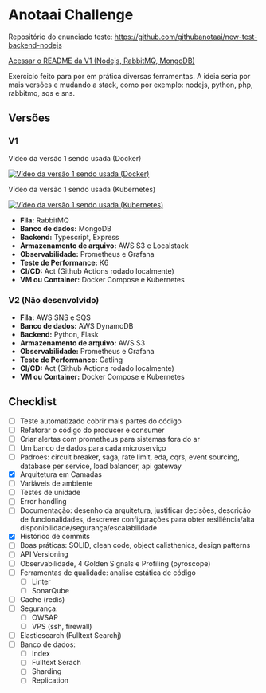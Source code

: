 # Anotaai Challenge

Repositório do enunciado teste: https://github.com/githubanotaai/new-test-backend-nodejs

[Acessar o README da V1 (Nodejs, RabbitMQ, MongoDB)](https://github.com/deirofelippe/anotaai-challenge/tree/main/v1#readme)

Exercicio feito para por em prática diversas ferramentas. A ideia seria por mais versões e mudando a stack, como por exemplo: nodejs, python, php, rabbitmq, sqs e sns.

## Versões

### V1

Vídeo da versão 1 sendo usada (Docker)

[![Vídeo da versão 1 sendo usada (Docker)](https://img.youtube.com/vi/1wTzJHnSl2M/0.jpg)](https://www.youtube.com/watch?v=1wTzJHnSl2M)

Vídeo da versão 1 sendo usada (Kubernetes)

[![Vídeo da versão 1 sendo usada (Kubernetes)](https://img.youtube.com/vi/xRRKmhuxGw8/0.jpg)](https://www.youtube.com/watch?v=xRRKmhuxGw8)

- **Fila:** RabbitMQ
- **Banco de dados:** MongoDB
- **Backend:** Typescript, Express
- **Armazenamento de arquivo:** AWS S3 e Localstack
- **Observabilidade:** Prometheus e Grafana
- **Teste de Performance:** K6
- **CI/CD:** Act (Github Actions rodado localmente)
- **VM ou Container:** Docker Compose e Kubernetes

### V2 (Não desenvolvido)

- **Fila:** AWS SNS e SQS
- **Banco de dados:** AWS DynamoDB
- **Backend:** Python, Flask
- **Armazenamento de arquivo:** AWS S3
- **Observabilidade:** Prometheus e Grafana
- **Teste de Performance:** Gatling
- **CI/CD:** Act (Github Actions rodado localmente)
- **VM ou Container:** Docker Compose e Kubernetes

## Checklist

- [ ] Teste automatizado cobrir mais partes do código
- [ ] Refatorar o código do producer e consumer
- [ ] Criar alertas com prometheus para sistemas fora do ar
- [ ] Um banco de dados para cada microserviço
- [ ] Padroes: circuit breaker, saga, rate limit, eda, cqrs, event sourcing, database per service, load balancer, api gateway
- [x] Arquitetura em Camadas
- [ ] Variáveis de ambiente
- [ ] Testes de unidade
- [ ] Error handling
- [ ] Documentação: desenho da arquitetura, justificar decisões, descrição de funcionalidades, descrever configurações para obter resiliência/alta disponibilidade/segurança/escalabilidade
- [x] Histórico de commits
- [ ] Boas práticas: SOLID, clean code, object calisthenics, design patterns
- [ ] API Versioning
- [ ] Observabilidade, 4 Golden Signals e Profiling (pyroscope)
- [ ] Ferramentas de qualidade: analise estática de código
    - [ ] Linter
    - [ ] SonarQube
- [ ] Cache (redis)
- [ ] Segurança:
    - [ ] OWSAP
    - [ ] VPS (ssh, firewall)
- [ ] Elasticsearch (Fulltext Searchj)
- [ ] Banco de dados:
    - [ ] Index
    - [ ] Fulltext Serach
    - [ ] Sharding
    - [ ] Replication
